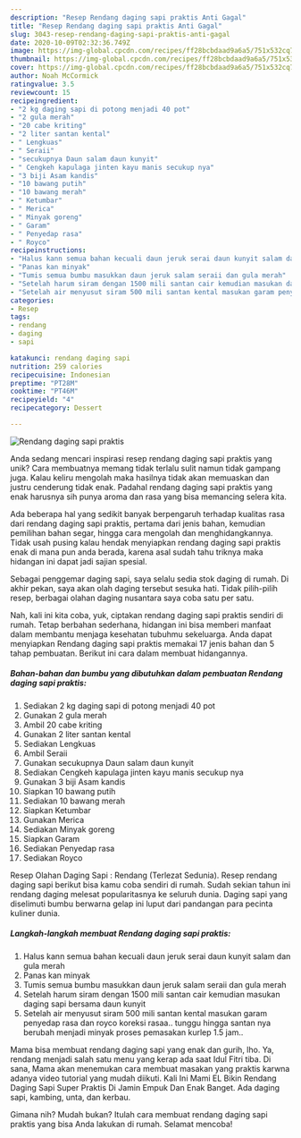 ```yaml
---
description: "Resep Rendang daging sapi praktis Anti Gagal"
title: "Resep Rendang daging sapi praktis Anti Gagal"
slug: 3043-resep-rendang-daging-sapi-praktis-anti-gagal
date: 2020-10-09T02:32:36.749Z
image: https://img-global.cpcdn.com/recipes/ff28bcbdaad9a6a5/751x532cq70/rendang-daging-sapi-praktis-foto-resep-utama.jpg
thumbnail: https://img-global.cpcdn.com/recipes/ff28bcbdaad9a6a5/751x532cq70/rendang-daging-sapi-praktis-foto-resep-utama.jpg
cover: https://img-global.cpcdn.com/recipes/ff28bcbdaad9a6a5/751x532cq70/rendang-daging-sapi-praktis-foto-resep-utama.jpg
author: Noah McCormick
ratingvalue: 3.5
reviewcount: 15
recipeingredient:
- "2 kg daging sapi di potong menjadi 40 pot"
- "2 gula merah"
- "20 cabe kriting"
- "2 liter santan kental"
- " Lengkuas"
- " Seraii"
- "secukupnya Daun salam daun kunyit"
- " Cengkeh kapulaga jinten kayu manis secukup nya"
- "3 biji Asam kandis"
- "10 bawang putih"
- "10 bawang merah"
- " Ketumbar"
- " Merica"
- " Minyak goreng"
- " Garam"
- " Penyedap rasa"
- " Royco"
recipeinstructions:
- "Halus kann semua bahan kecuali daun jeruk serai daun kunyit salam dan gula merah"
- "Panas kan minyak"
- "Tumis semua bumbu masukkan daun jeruk salam seraii dan gula merah"
- "Setelah harum siram dengan 1500 mili santan cair kemudian masukan daging sapi bersama daun kunyit"
- "Setelah air menyusut siram 500 mili santan kental masukan garam penyedap rasa dan royco koreksi rasaa.. tunggu hingga santan nya berubah menjadi minyak proses pemasakan kurlep 1.5 jam.."
categories:
- Resep
tags:
- rendang
- daging
- sapi

katakunci: rendang daging sapi 
nutrition: 259 calories
recipecuisine: Indonesian
preptime: "PT28M"
cooktime: "PT46M"
recipeyield: "4"
recipecategory: Dessert

---
```



![Rendang daging sapi praktis](https://img-global.cpcdn.com/recipes/ff28bcbdaad9a6a5/751x532cq70/rendang-daging-sapi-praktis-foto-resep-utama.jpg)

Anda sedang mencari inspirasi resep rendang daging sapi praktis yang unik? Cara membuatnya memang tidak terlalu sulit namun tidak gampang juga. Kalau keliru mengolah maka hasilnya tidak akan memuaskan dan justru cenderung tidak enak. Padahal rendang daging sapi praktis yang enak harusnya sih punya aroma dan rasa yang bisa memancing selera kita.

Ada beberapa hal yang sedikit banyak berpengaruh terhadap kualitas rasa dari rendang daging sapi praktis, pertama dari jenis bahan, kemudian pemilihan bahan segar, hingga cara mengolah dan menghidangkannya. Tidak usah pusing kalau hendak menyiapkan rendang daging sapi praktis enak di mana pun anda berada, karena asal sudah tahu triknya maka hidangan ini dapat jadi sajian spesial.

Sebagai penggemar daging sapi, saya selalu sedia stok daging di rumah. Di akhir pekan, saya akan olah daging tersebut sesuka hati. Tidak pilih-pilih resep, berbagai olahan daging nusantara saya coba satu per satu.


Nah, kali ini kita coba, yuk, ciptakan rendang daging sapi praktis sendiri di rumah. Tetap berbahan sederhana, hidangan ini bisa memberi manfaat dalam membantu menjaga kesehatan tubuhmu sekeluarga. Anda dapat menyiapkan Rendang daging sapi praktis memakai 17 jenis bahan dan 5 tahap pembuatan. Berikut ini cara dalam membuat hidangannya.

<!--inarticleads1-->

##### Bahan-bahan dan bumbu yang dibutuhkan dalam pembuatan Rendang daging sapi praktis:

1. Sediakan 2 kg daging sapi di potong menjadi 40 pot
1. Gunakan 2 gula merah
1. Ambil 20 cabe kriting
1. Gunakan 2 liter santan kental
1. Sediakan  Lengkuas
1. Ambil  Seraii
1. Gunakan secukupnya Daun salam daun kunyit
1. Sediakan  Cengkeh kapulaga jinten kayu manis secukup nya
1. Gunakan 3 biji Asam kandis
1. Siapkan 10 bawang putih
1. Sediakan 10 bawang merah
1. Siapkan  Ketumbar
1. Gunakan  Merica
1. Sediakan  Minyak goreng
1. Siapkan  Garam
1. Sediakan  Penyedap rasa
1. Sediakan  Royco


Resep Olahan Daging Sapi : Rendang (Terlezat Sedunia). Resep rendang daging sapi berikut bisa kamu coba sendiri di rumah. Sudah sekian tahun ini rendang daging melesat popularitasnya ke seluruh dunia. Daging sapi yang diselimuti bumbu berwarna gelap ini luput dari pandangan para pecinta kuliner dunia. 

<!--inarticleads2-->

##### Langkah-langkah membuat Rendang daging sapi praktis:

1. Halus kann semua bahan kecuali daun jeruk serai daun kunyit salam dan gula merah
1. Panas kan minyak
1. Tumis semua bumbu masukkan daun jeruk salam seraii dan gula merah
1. Setelah harum siram dengan 1500 mili santan cair kemudian masukan daging sapi bersama daun kunyit
1. Setelah air menyusut siram 500 mili santan kental masukan garam penyedap rasa dan royco koreksi rasaa.. tunggu hingga santan nya berubah menjadi minyak proses pemasakan kurlep 1.5 jam..


Mama bisa membuat rendang daging sapi yang enak dan gurih, lho. Ya, rendang menjadi salah satu menu yang kerap ada saat Idul Fitri tiba. Di sana, Mama akan menemukan cara membuat masakan yang praktis karwna adanya video tutorial yang mudah diikuti. Kali Ini Mami EL Bikin Rendang Daging Sapi Super Praktis Di Jamin Empuk Dan Enak Banget. Ada daging sapi, kambing, unta, dan kerbau. 

Gimana nih? Mudah bukan? Itulah cara membuat rendang daging sapi praktis yang bisa Anda lakukan di rumah. Selamat mencoba!
